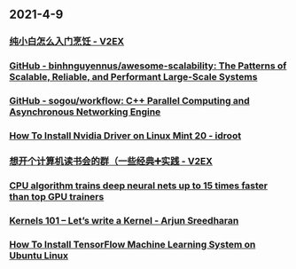 
## 2021-4-9

### [纯小白怎么入门烹饪 - V2EX](https://www.v2ex.com/t/768868)

### [GitHub - binhnguyennus/awesome-scalability: The Patterns of Scalable, Reliable, and Performant Large-Scale Systems](https://github.com/binhnguyennus/awesome-scalability)

### [GitHub - sogou/workflow: C++ Parallel Computing and Asynchronous Networking Engine](https://github.com/sogou/workflow)

### [How To Install Nvidia Driver on Linux Mint 20 - idroot](https://idroot.us/install-nvidia-driver-linux-mint-20/)

### [想开个计算机读书会的群（一些经典➕实践 - V2EX](https://www.v2ex.com/t/769031)

### [CPU algorithm trains deep neural nets up to 15 times faster than top GPU trainers](https://techxplore.com/news/2021-04-rice-intel-optimize-ai-commodity.html)

### [Kernels 101 – Let’s write a Kernel - Arjun Sreedharan](https://arjunsreedharan.org/post/82710718100/kernel-101-lets-write-a-kernel)

### [How To Install TensorFlow Machine Learning System on Ubuntu Linux](https://www.ubuntupit.com/how-to-install-tensorflow-machine-learning-system-on-ubuntu-linux/)
